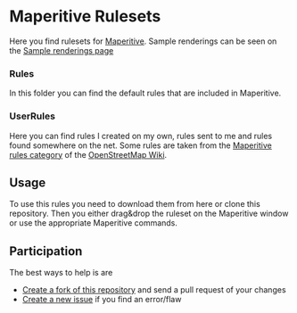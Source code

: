 Maperitive Rulesets
===================

Here you find rulesets for [Maperitive](http://maperitive.net/). Sample renderings can be seen on the [Sample renderings page](http://quelbs.de/maperitive/)

### Rules

In this folder you can find the default rules that are included in Maperitive.

### UserRules

Here you can find rules I created on my own, rules sent to me and rules found somewhere on the net.
Some rules are taken from the [Maperitive rules category](http://wiki.openstreetmap.org/wiki/Category:Maperitive/Rules) of the [OpenStreetMap Wiki](http://wiki.openstreetmap.org/wiki/).

Usage
-----

To use this rules you need to download them from here or clone this repository. Then you either drag&drop the ruleset on the Maperitive window or use the appropriate Maperitive commands.

Participation
-------------

The best ways to help is are

* [Create a fork of this repository](https://github.com/quelbs/maperitive-rulesets/fork) and send a pull request of your changes
* [Create a new issue](https://github.com/quelbs/maperitive-rulesets/issues/new) if you find an error/flaw